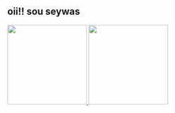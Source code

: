 ## oii!!  sou seywas

  <a href="https://github.com/rafaballerini">
  <img height="180em" src="https://github-readme-stats.vercel.app/api?username=seywas&show_icons=true&theme=dracula&include_all_commits=true&count_private=true"/>
  <img height="180em" src="https://github-readme-stats.vercel.app/api/top-langs/?username=seywas&layout=compact&langs_count=7&theme=dracula"/>
</div>
